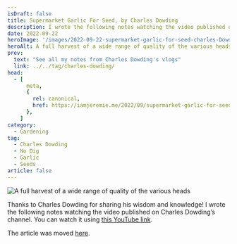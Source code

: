```yaml
---
isDraft: false
title: Supermarket Garlic For Seed, by Charles Dowding
description: I wrote the following notes watching the video published on Charles Dowding's channel
date: 2022-09-22
heroImage: '/images/2022-09-22-supermarket-garlic-for-seed-charles-Dowding-hero.webp'
heroAlt: A full harvest of a wide range of quality of the various heads
prev:
  text: "See all my notes from Charles Dowding's vlogs"
  link: ../../tag/charles-dowding/
head:
  - [
      meta,
      {
        rel: canonical,
        href: https://iamjeremie.me/2022/09/supermarket-garlic-for-seed-charles-dowding,
      },
    ]
category:
  - Gardening
tag:
  - Charles Dowding
  - No Dig
  - Garlic
  - Seeds
article: false
---
```


![A full harvest of a wide range of quality of the various heads](/images/2022-09-22-supermarket-garlic-for-seed-charles-Dowding-hero.webp 'Credits: from Charles Dowding’s vlog.')

Thanks to Charles Dowding for sharing his wisdom and knowledge!
I wrote the following notes watching the video published on Charles Dowding’s channel.
You can watch it using [this YouTube link](https://www.youtube.com/watch?v=vr3ZxWexS5c).

The article was moved [here](../../2022/09/supermarket-garlic-for-seed-charles-dowding/README.md).
